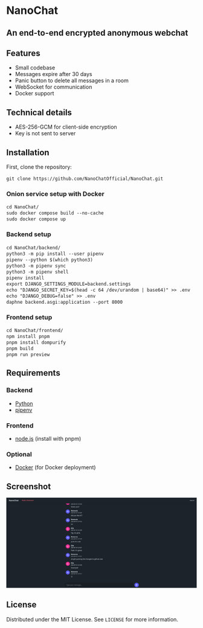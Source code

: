# NanoChat

## An end-to-end encrypted anonymous webchat

<!-- FEATURES -->

## Features

- Small codebase
- Messages expire after 30 days
- Panic button to delete all messages in a room
- WebSocket for communication
- Docker support

## Technical details

- AES-256-GCM for client-side encryption
- Key is not sent to server

<!-- INSTALLATION -->

## Installation

First, clone the repository:

    git clone https://github.com/NanoChatOfficial/NanoChat.git

### Onion service setup with Docker

    cd NanoChat/
    sudo docker compose build --no-cache
    sudo docker compose up

### Backend setup

    cd NanoChat/backend/
    python3 -m pip install --user pipenv
    pipenv --python $(which python3)
    python3 -m pipenv sync
    python3 -m pipenv shell
    pipenv install
    export DJANGO_SETTINGS_MODULE=backend.settings
    echo "DJANGO_SECRET_KEY=$(head -c 64 /dev/urandom | base64)" >> .env
    echo "DJANGO_DEBUG=false" >> .env
    daphne backend.asgi:application --port 8000

### Frontend setup

    cd NanoChat/frontend/
    npm install pnpm
    pnpm install dompurify
    pnpm build
    pnpm run preview

<!-- REQUIREMENTS -->

## Requirements

### Backend

- [Python](https://www.python.org/downloads/)
- [pipenv](https://pypi.org/project/pipenv/)

### Frontend

- [node.js](https://nodejs.org/en/download/) (install with pnpm)

### Optional

- [Docker](https://docs.docker.com/engine/) (for Docker deployment)

<!-- SCREENSHOT -->

## Screenshot

![Screenshot](screenshot.png)

<!-- LICENSE -->

## License

Distributed under the MIT License. See `LICENSE` for more information.
